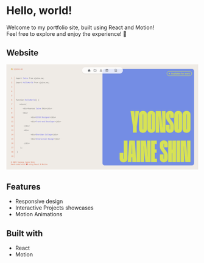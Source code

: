 # Hello, world!

Welcome to my portfolio site, built using React and Motion! <br>
Feel free to explore and enjoy the experience! 🥰

## Website
[![Website Image](./src/assets/img/Placeholder.png)](https://sjaine.me/)

## Features
- Responsive design
- Interactive Projects showcases
- Motion Animations

## Built with
- React
- Motion 